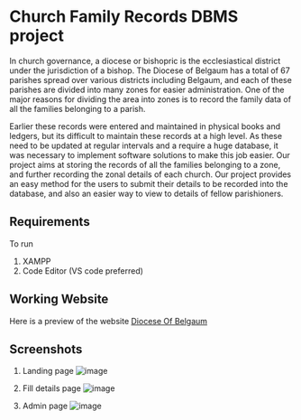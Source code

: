 # Church Family Records DBMS project
In church governance, a diocese or bishopric is the ecclesiastical district under the jurisdiction of a bishop. The Diocese of Belgaum has a total of 67 parishes spread over various districts including Belgaum, and each of these parishes are divided into many zones for easier administration. One of the major reasons for dividing the area into zones is to record the family data of all the families belonging to a parish. 

Earlier these records were entered and maintained in physical books and ledgers, but its difficult to maintain these records at a high level. As these need to be updated at regular intervals and a require a huge database, it was necessary to implement software solutions to make this job easier. Our project aims at storing the records of all the families belonging to a zone, and further recording the zonal details of each church. Our project provides an easy method for the users to submit their details to be recorded into the database, and also an easier way to view to details of fellow parishioners.

## Requirements
To run 
1) XAMPP
2) Code Editor (VS code preferred)

## Working Website
Here is a preview of the website [Diocese Of Belgaum](http://belgaumdiocese.epizy.com/)

## Screenshots
1) Landing page
![image](https://github.com/StevenNoronha/churchdbms/assets/125193808/f79ec80f-aec5-48f4-a0bf-df9b3d951b54)

2) Fill details page
![image](https://github.com/StevenNoronha/churchdbms/assets/125193808/67d184e4-1cff-4dc0-a8c0-f1d59c7eedb4)

3) Admin page
![image](https://github.com/StevenNoronha/churchdbms/assets/125193808/e9218bf0-2be2-4321-b84a-f82276a2e6a7)


